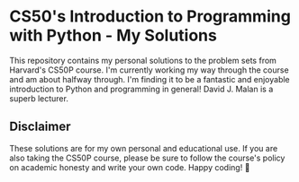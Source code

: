 # CS50's Introduction to Programming with Python - My Solutions

This repository contains my personal solutions to the problem sets from Harvard's CS50P course. I'm currently working my way through the course and am about halfway through. I'm finding it to be a fantastic and enjoyable introduction to Python and programming in general! David J. Malan is a superb lecturer.

## Disclaimer

These solutions are for my own personal and educational use. If you are also taking the CS50P course, please be sure to follow the course's policy on academic honesty and write your own code. Happy coding! 🐍
